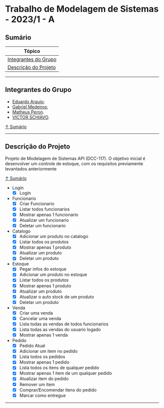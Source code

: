# Trabalho de Modelagem de Sistemas - 2023/1 - A

## Sumário

| Tópico                                                |
| ----------------------------------------------------- |
| [Integrantes do Grupo](#integrantes-do-grupo)         |
| [Descrição do Projeto](#descrição-do-projeto)         |


---

## Integrantes do Grupo

- [Eduardo Araujo](https://github.com/eduardonascimentojf);
- [Gabriel Medeiros](https://github.com/gabmm);
- [Matheus Peron](https://github.com/MatheusPeronRC).
- [VICTOR SCHIAVO](https://github.com/Schhiavo).

[↑ Sumário](#sumário)

---

## Descrição do Projeto

Projeto de Modelagem de Sistemas API (DCC-117).
O objetivo inicial é desenvolver um controle de estoque, com os requisitos previamente levantados anteriormente

[↑ Sumário](#sumário)

- Login
  - [x] Login

- Funcionario
  - [x] Criar Funcionario
  - [x] Listar todos funcionarios
  - [x] Mostrar apenas 1 funcionario
  - [x] Atualizar um funcionario
  - [x] Deletar um funcionario

- Catalogo
    - [x] Adicionar um produto no catalogo
    - [x] Listar todos os produtos
    - [x] Mostrar apenas 1 produto
    - [x] Atualizar um produto
    - [x] Deletar um produto

- Estoque
    - [x] Pegar infos do estoque
    - [x] Adicionar um produto no estoque
    - [x] Listar todos os produtos
    - [x] Mostrar apenas 1 produto
    - [x] Atualizar um produto
    - [x] Atualizar o auto stock de um produto
    - [x] Deletar um produto

- Venda
  - [x] Criar uma venda
  - [x] Cancelar uma venda
  - [x] Lista todas as vendas de todos funcionarios
  - [x] Lista todas as vendas do usuario logado
  - [x] Mostrar apenas 1 venda

- Pedido
  - [x] Pedido Atual
  - [x] Adicionar um item no pedido
  - [x] Lista todos os pedidos
  - [x] Mostrar apenas 1 pedido
  - [x] Lista todos os itens de qualquer pedido
  - [x] Mostrar apenas 1 item de um qualquer pedido 
  - [x] Atualizar item do pedido
  - [x] Remover um item
  - [x] Comprar/Encomendar itens do pedido
  - [x] Marcar como entregue
---
